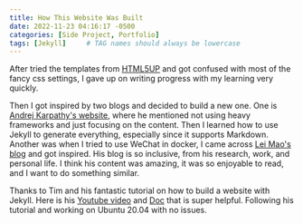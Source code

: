 ```yaml
---
title: How This Website Was Built
date: 2022-11-23 04:16:17 -0500
categories: [Side Project, Portfolio]
tags: [Jekyll]     # TAG names should always be lowercase
---
```


After tried the templates from [HTML5UP](https://html5up.net/) and got confused with most of the fancy css settings, I gave up on writing progress with my learning very quickly.

Then I got inspired by two blogs and decided to build a new one. One is [Andrej Karpathy's website](https://karpathy.ai/), where he mentioned not using heavy frameworks and just focusing on the content. Then I learned how to use Jekyll to generate everything, especially since it supports Markdown. Another was when I tried to use WeChat in docker, I came across [Lei Mao's blog](https://leimao.github.io/) and got inspired. His blog is so inclusive, from his research, work, and personal life. I think his content was amazing, it was so enjoyable to read, and I want to do something similar.

Thanks to Tim and his fantastic tutorial on how to build a website with Jekyll. Here is his [Youtube video](https://youtu.be/F8iOU1ci19Q) 
and [Doc](https://docs.technotim.live/posts/jekyll-docs-site/) that is super helpful. Following his tutorial and working on Ubuntu 20.04 with no issues.
